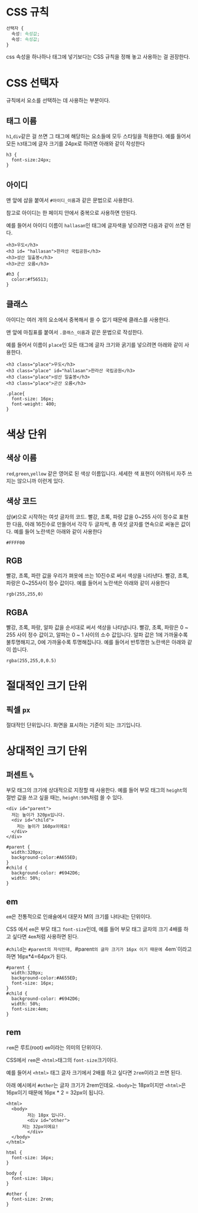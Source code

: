 # CSS 규칙
```css
선택자 {
  속성: 속성값;
  속성: 속성값;
}
```
css 속성을 하나하나 태그에 넣기보다는 CSS 규칙을 정해 놓고 사용하는 걸 권장한다.

# CSS 선택자
규칙에서 요소를 선택하는 데 사용하는 부분이다.

## 태그 이름
`h1`,`div`같은 걸 쓰면 그 태그에 해당하는 요소들에 모두 스타일을 적용한다.
예를 들어서 모든 `h3`태그에 글자 크기를 24px로 하려면 아래와 같이 작성한다
```
h3 {
  font-size:24px;
}
```

## 아이디
맨 앞에 샵을 붙여서 `#아이디_이름`과 같은 문법으로 사용한다.

참고로 아이디는 한 페이지 안에서 중복으로 사용하면 안된다.

예를 들어서 아이디 이름이 `hallasan`인 태그에 글자색을 넣으려면 다음과 같이 쓰면 된다.
```
<h3>우도</h3>
<h3 id= "hallasan">한라산 국립공원</h3>
<h3>성산 일출봉</h3>
<h3>군산 오름</h3>
```
```
#h3 {
  color:#f56513;
}
```
## 클래스
아이디는 여러 개의 요소에서 중복해서 쓸 수 없기 때문에 클래스를 사용한다.

맨 앞에 마침표를 붙여서 `.클래스_이름`과 같은 문법으로 작성한다.

예를 들어서 이름이 `place`인 모든 태그에 글자 크기와 굵기를 넣으려면 아래와 같이 사용한다.
```
<h3 class="place">우도</h3>
<h3 class="place" id="hallasan">한라산 국립공원</h3>
<h3 class="place">성산 일출봉</h3>
<h3 class="place">군산 오름</h3>
```
```
.place{
  font-size: 16px;
  font-weight: 400;
}
```

# 색상 단위

## 색상 이름
`red`,`green`,`yellow` 같은 영어로 된 색상 이름입니다. 세세한 색 표현이 어려워서 자주 쓰지는 않으니까 이런게 있다.

## 색상 코드
샵(`#`)으로 시작하는 여섯 글자의 코드. 빨강, 초록, 파랑 값을 0~255 사이 정수로 표현한 다음, 아래 16진수로 만들어서
각각 두 글자씩, 총 여섯 글자를 연속으로 써놓은 값이다. 예를 들어 노란색은 아래와 같이 사용한다
```
#FFFF00
```
## RGB
빨강, 초록, 파란 값을 우리가 펴옷에 쓰는 10진수로 써서 색상을 나타낸다. 빨강, 초록, 파랑은 0~255사이 정수 값이다.
예를 들어서 노란색은 아래와 같이 사용한다
```
rgb(255,255,0)
```
## RGBA
빨강, 초록, 파랑, 알파 값을 순서대로 써서 색상을 나타냅니다. 빨강, 초록, 파랑은 0 ~ 255 사이 정수 값이고, 알파는 0 ~ 1 사이의 소수 값입니다. 알파 값은 1에 가까울수록 불투명해지고, 0에 가까울수록 투명해집니다. 예를 들어서 반투명한 노란색은 아래와 같이 씁니다.
```
rgba(255,255,0,0.5)
```

# 절대적인 크기 단위
## 픽셀 `px`
절대적인 단위입니다. 화면을 표시하는 기준이 되는 크기입니다.

# 상대적인 크기 단위
## 퍼센트 `%`
부모 태그의 크기에 상대적으로 지정할 때 사용한다. 예를 들어 부모 태그의 `height`의 절반 값을 쓰고 싶을 때는,
`height:50%`처럼 쓸 수 있다.
```
<div id="parent">
  저는 높이가 320px입니다.
  <div id="child">
    저는 높이가 160px이에요!
  </div>
</div>
```
```
#parent {
  width:320px;
  background-color:#A655ED;
}
#child {
  background-color: #6942D6;
  width: 50%;
}
```
## em
`em`은 전통적으로 인쇄술에서 대문자 M의 크기를 나타내는 단위이다.

CSS 에서 `em`은 부모 태그 `font-size`인데, 예를 들어 부모 태그 글자의 크기 4배를 하고 싶다면 `4em`처럼 사용하면 된다.

`#child`는 `#parent의 자식인데, `#parent`의 글자 크기가 16px 이기 때문에 `4em`이라고 하면 16px*4=64px가 된다.

```
#parent {
  width:320px;
  background-color:#A655ED;
  font-size: 16px;
}
#child {
  background-color: #6942D6;
  width: 50%;
  font-size:4em;
}
```
## rem
`rem`은 루트(root) `em`이라는 의미의 단위이다.

CSS에서 `rem`은 `<html>`태그의 `font-size`크기이다.

예를 들어서 `<html>` 태그 글자 크기에서 2배를 하고 싶다면 `2rem`이라고 쓰면 된다.

아래 예시에서 `#other`는 글자 크기가 2rem인데요. `<body>`는 18px이지만 `<html>`은 16px이기 때문에 16px * 2 = 32px이 됩니다.
```
<html>
  <body>
        저는 18px 입니다.
        <div id="other">
      저는 32px이에요!
        </div>
  </body>
</html>
```
```
html {
  font-size: 16px;
}

body {
  font-size: 18px;
}

#other {
  font-size: 2rem;
}
```

